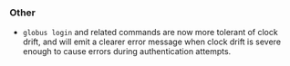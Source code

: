 ### Other

* `globus login` and related commands are now more tolerant of clock drift, and
  will emit a clearer error message when clock drift is severe enough to cause
  errors during authentication attempts.
